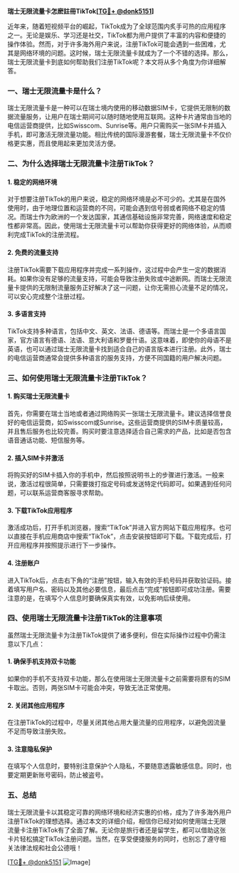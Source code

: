 **瑞士无限流量卡怎麽註冊TikTok[[TG💪+ @donk5151](https://t.me/s/donk5151)]**

近年来，随着短视频平台的崛起，TikTok成为了全球范围内炙手可热的应用程序之一。无论是娱乐、学习还是社交，TikTok都为用户提供了丰富的内容和便捷的操作体验。然而，对于许多海外用户来说，注册TikTok可能会遇到一些困难，尤其是网络环境的问题。这时候，瑞士无限流量卡就成为了一个不错的选择。那么，瑞士无限流量卡到底如何帮助我们注册TikTok呢？本文将从多个角度为你详细解答。

### 一、瑞士无限流量卡是什么？

瑞士无限流量卡是一种可以在瑞士境内使用的移动数据SIM卡，它提供无限制的数据流量服务，让用户在瑞士期间可以随时随地使用互联网。这种卡片通常由当地的电信运营商提供，比如Swisscom、Sunrise等。用户只需购买一张SIM卡并插入手机，即可激活无限流量功能。相比传统的国际漫游套餐，瑞士无限流量卡不仅价格更实惠，而且使用起来更加灵活方便。

### 二、为什么选择瑞士无限流量卡注册TikTok？

#### 1. 稳定的网络环境

对于想要注册TikTok的用户来说，稳定的网络环境是必不可少的。尤其是在国外使用时，由于地理位置和运营商的不同，可能会遇到信号弱或者网络不稳定的情况。而瑞士作为欧洲的一个发达国家，其通信基础设施非常完善，网络速度和稳定性都非常高。因此，使用瑞士无限流量卡可以帮助你获得更好的网络体验，从而顺利完成TikTok的注册流程。

#### 2. 免费的流量支持

注册TikTok需要下载应用程序并完成一系列操作，这过程中会产生一定的数据消耗。如果你没有足够的流量支持，可能会导致注册失败或中途断网。而瑞士无限流量卡提供的无限制流量服务正好解决了这一问题，让你无需担心流量不足的情况，可以安心完成整个注册过程。

#### 3. 多语言支持

TikTok支持多种语言，包括中文、英文、法语、德语等。而瑞士是一个多语言国家，官方语言有德语、法语、意大利语和罗曼什语。这意味着，即使你的母语不是英语，也可以通过瑞士无限流量卡找到适合自己的语言版本进行注册。此外，瑞士的电信运营商通常会提供多种语言的服务支持，方便不同国籍的用户解决问题。

### 三、如何使用瑞士无限流量卡注册TikTok？

#### 1. 购买瑞士无限流量卡

首先，你需要在瑞士当地或者通过网络购买一张瑞士无限流量卡。建议选择信誉良好的电信运营商，如Swisscom或Sunrise。这些运营商提供的SIM卡质量较高，并且售后服务也比较完善。购买时要注意选择适合自己需求的产品，比如是否包含语音通话功能、短信服务等。

#### 2. 插入SIM卡并激活

将购买好的SIM卡插入你的手机中，然后按照说明书上的步骤进行激活。一般来说，激活过程很简单，只需要拨打指定号码或发送特定代码即可。如果遇到任何问题，可以联系运营商客服寻求帮助。

#### 3. 下载TikTok应用程序

激活成功后，打开手机浏览器，搜索“TikTok”并进入官方网站下载应用程序。也可以直接在手机应用商店中搜索“TikTok”，点击安装按钮即可下载。下载完成后，打开应用程序并按照提示进行下一步操作。

#### 4. 注册账户

进入TikTok后，点击右下角的“注册”按钮，输入有效的手机号码并获取验证码。接着填写用户名、密码以及其他必要信息，最后点击“完成”按钮即可成功注册。需要注意的是，在填写个人信息时要确保真实有效，以免影响后续使用。

### 四、使用瑞士无限流量卡注册TikTok的注意事项

虽然瑞士无限流量卡为注册TikTok提供了诸多便利，但在实际操作过程中仍需注意以下几点：

#### 1. 确保手机支持双卡功能

如果你的手机不支持双卡功能，那么在使用瑞士无限流量卡之前需要将原有的SIM卡取出。否则，两张SIM卡可能会冲突，导致无法正常使用。

#### 2. 关闭其他应用程序

在注册TikTok的过程中，尽量关闭其他占用大量流量的应用程序，以避免因流量不足而导致注册失败。

#### 3. 注意隐私保护

在填写个人信息时，要特别注意保护个人隐私，不要随意透露敏感信息。同时，也要定期更新账号密码，防止被盗号。

### 五、总结

瑞士无限流量卡以其稳定可靠的网络环境和经济实惠的价格，成为了许多海外用户注册TikTok的理想选择。通过本文的详细介绍，相信你已经对如何使用瑞士无限流量卡注册TikTok有了全面了解。无论你是旅行者还是留学生，都可以借助这张卡片轻松搞定TikTok注册问题。当然，在享受便捷服务的同时，也别忘了遵守相关法律法规和社会公德哦！

[[TG💪+ @donk5151](https://t.me/s/donk5151) ![Image](https://i.postimg.cc/rwNCRYN7/Snipaste-2025-04-30-17-27-05.png)]